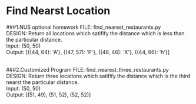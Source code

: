 # Find Nearst Location

###1.NUS optional homework
FILE: find_nearest_restaurants.py<br>
DESIGN: Return all locations which satifify the distance which is less than the particular distance.<br>
Input: (50, 50)<br>
Output: [{(44, 64): 'A'}, {(47, 57): 'P'}, {(48, 46): 'X'}, {(44, 66): 'h'}]<br><br>

###2.Customized Program
FILE: find_nearest_three_restaurants.py<br>
DESIGN: Return three locations which satifify the distance which is the third nearst the particular distance.<br>
Input: (50, 50)<br>
Output: [(51, 49), (51, 52), (52, 52)]<br>








